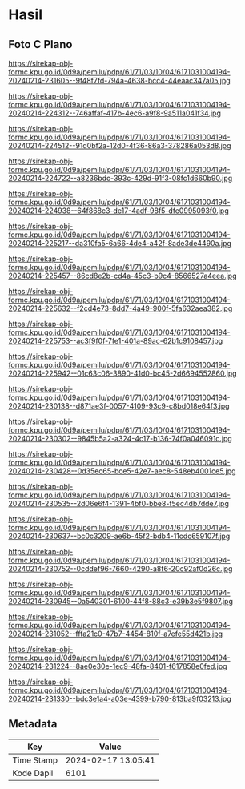 # Hasil

## Foto C Plano

https://sirekap-obj-formc.kpu.go.id/0d9a/pemilu/pdpr/61/71/03/10/04/6171031004194-20240214-231605--9f48f7fd-794a-4638-bcc4-44eaac347a05.jpg

https://sirekap-obj-formc.kpu.go.id/0d9a/pemilu/pdpr/61/71/03/10/04/6171031004194-20240214-224312--746affaf-417b-4ec6-a9f8-9a511a041f34.jpg

https://sirekap-obj-formc.kpu.go.id/0d9a/pemilu/pdpr/61/71/03/10/04/6171031004194-20240214-224512--91d0bf2a-12d0-4f36-86a3-378286a053d8.jpg

https://sirekap-obj-formc.kpu.go.id/0d9a/pemilu/pdpr/61/71/03/10/04/6171031004194-20240214-224722--a8236bdc-393c-429d-91f3-08fc1d660b90.jpg

https://sirekap-obj-formc.kpu.go.id/0d9a/pemilu/pdpr/61/71/03/10/04/6171031004194-20240214-224938--64f868c3-de17-4adf-98f5-dfe0995093f0.jpg

https://sirekap-obj-formc.kpu.go.id/0d9a/pemilu/pdpr/61/71/03/10/04/6171031004194-20240214-225217--da310fa5-6a66-4de4-a42f-8ade3de4490a.jpg

https://sirekap-obj-formc.kpu.go.id/0d9a/pemilu/pdpr/61/71/03/10/04/6171031004194-20240214-225457--86cd8e2b-cd4a-45c3-b9c4-8566527a4eea.jpg

https://sirekap-obj-formc.kpu.go.id/0d9a/pemilu/pdpr/61/71/03/10/04/6171031004194-20240214-225632--f2cd4e73-8dd7-4a49-900f-5fa632aea382.jpg

https://sirekap-obj-formc.kpu.go.id/0d9a/pemilu/pdpr/61/71/03/10/04/6171031004194-20240214-225753--ac3f9f0f-7fe1-401a-89ac-62b1c9108457.jpg

https://sirekap-obj-formc.kpu.go.id/0d9a/pemilu/pdpr/61/71/03/10/04/6171031004194-20240214-225942--01c63c06-3890-41d0-bc45-2d6694552860.jpg

https://sirekap-obj-formc.kpu.go.id/0d9a/pemilu/pdpr/61/71/03/10/04/6171031004194-20240214-230138--d871ae3f-0057-4109-93c9-c8bd018e64f3.jpg

https://sirekap-obj-formc.kpu.go.id/0d9a/pemilu/pdpr/61/71/03/10/04/6171031004194-20240214-230302--9845b5a2-a324-4c17-b136-74f0a046091c.jpg

https://sirekap-obj-formc.kpu.go.id/0d9a/pemilu/pdpr/61/71/03/10/04/6171031004194-20240214-230428--0d35ec65-bce5-42e7-aec8-548eb4001ce5.jpg

https://sirekap-obj-formc.kpu.go.id/0d9a/pemilu/pdpr/61/71/03/10/04/6171031004194-20240214-230535--2d06e6f4-1391-4bf0-bbe8-f5ec4db7dde7.jpg

https://sirekap-obj-formc.kpu.go.id/0d9a/pemilu/pdpr/61/71/03/10/04/6171031004194-20240214-230637--bc0c3209-ae6b-45f2-bdb4-11cdc659107f.jpg

https://sirekap-obj-formc.kpu.go.id/0d9a/pemilu/pdpr/61/71/03/10/04/6171031004194-20240214-230752--0cddef96-7660-4290-a8f6-20c92af0d26c.jpg

https://sirekap-obj-formc.kpu.go.id/0d9a/pemilu/pdpr/61/71/03/10/04/6171031004194-20240214-230945--0a540301-6100-44f8-88c3-e39b3e5f9807.jpg

https://sirekap-obj-formc.kpu.go.id/0d9a/pemilu/pdpr/61/71/03/10/04/6171031004194-20240214-231052--fffa21c0-47b7-4454-810f-a7efe55d421b.jpg

https://sirekap-obj-formc.kpu.go.id/0d9a/pemilu/pdpr/61/71/03/10/04/6171031004194-20240214-231224--8ae0e30e-1ec9-48fa-8401-f617858e0fed.jpg

https://sirekap-obj-formc.kpu.go.id/0d9a/pemilu/pdpr/61/71/03/10/04/6171031004194-20240214-231330--bdc3e1a4-a03e-4399-b790-813ba9f03213.jpg


## Metadata

| Key        | Value               |
| ---------- | ------------------- |
| Time Stamp | 2024-02-17 13:05:41 |
| Kode Dapil | 6101                |



